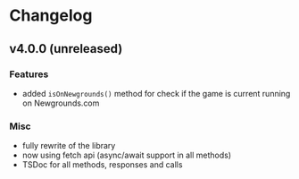 # Changelog

## v4.0.0 (unreleased)

### Features

- added `isOnNewgrounds()` method for check if the game is current running on Newgrounds.com

### Misc

- fully rewrite of the library
- now using fetch api (async/await support in all methods)
- TSDoc for all methods, responses and calls
